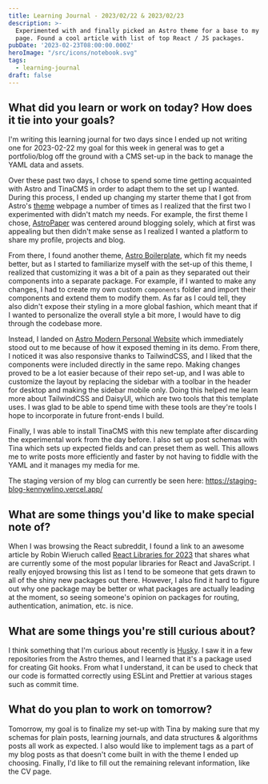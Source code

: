 ```yaml
---
title: Learning Journal - 2023/02/22 & 2023/02/23
description: >-
  Experimented with and finally picked an Astro theme for a base to my personal
  page. Found a cool article with list of top React / JS packages.
pubDate: '2023-02-23T08:00:00.000Z'
heroImage: "/src/icons/notebook.svg"
tags:
  - learning-journal
draft: false
---
```


## What did you learn or work on today? How does it tie into your goals?

I'm writing this learning journal for two days since I ended up not writing one for 2023-02-22 my goal for this week in general was to get a portfolio/blog off the ground with a CMS set-up in the back to manage the YAML data and assets.

Over these past two days, I chose to spend some time getting acquainted with Astro and TinaCMS in order to adapt them to the set up I wanted. During this process, I ended up changing my starter theme that I got from Astro's [theme](https://astro.build/themes/) webpage a number of times as I realized that the first two I experimented with didn't match my needs. For example, the first theme I chose, [AstroPaper](https://astro.build/themes/details/astro-paper/https://astro.build/themes/details/astro-paper/) was centered around blogging solely, which at first was appealing but then didn't make sense as I realized I wanted a platform to share my profile, projects and blog.

From there, I found another theme, [Astro Boilerplate](https://astro.build/themes/details/astro-boilerplate/), which fit my needs better, but as I started to familiarize myself with the set-up of this theme, I realized that customizing it was a bit of a pain as they separated out their components into a separate package. For example, if I wanted to make any changes, I had to create my own custom `components` folder and import their components and extend them to modify them. As far as I could tell, they also didn't expose their styling in a more global fashion, which meant that if I wanted to personalize the overall style a bit more, I would have to dig through the codebase more.

Instead, I landed on [Astro Modern Personal Website](https://astro.build/themes/details/modern-personal/) which immediately stood out to me because of how it exposed theming in its demo. From there, I noticed it was also responsive thanks to TailwindCSS, and I liked that the components were included directly in the same repo. Making changes proved to be a lot easier because of their repo set-up, and I was able to customize the layout by replacing the sidebar with a toolbar in the header for desktop and making the sidebar mobile only. Doing this helped me learn more about TailwindCSS and DaisyUI, which are two tools that this template uses. I was glad to be able to spend time with these tools are they're tools I hope to incorporate in future front-ends I build.

Finally, I was able to install TinaCMS with this new template after discarding the experimental work from the day before. I also set up post schemas with Tina which sets up expected fields and can preset them as well. This allows me to write posts more efficiently and faster by not having to fiddle with the YAML and it manages my media for me.

The staging version of my blog can currently be seen here: https://staging-blog-kennywlino.vercel.app/

## What are some things you'd like to make special note of?

When I was browsing the React subreddit, I found a link to an awesome article by Robin Wieruch called [React Libraries for 2023](https://www.robinwieruch.de/react-libraries/) that shares what are currently some of the most popular libraries for React and JavaScript. I really enjoyed browsing this list as I tend to be someone that gets drawn to all of the shiny new packages out there. However, I also find it hard to figure out why one package may be better or what packages are actually leading at the moment, so seeing someone's opinion on packages for routing, authentication, animation, etc. is nice.

## What are some things you're still curious about?

I think something that I'm curious about recently is [Husky](https://github.com/typicode/husky). I saw it in a few repositories from the Astro themes, and I learned that it's a package used for creating Git hooks. From what I understand, it can be used to check that our code is formatted correctly using ESLint and Prettier at various stages such as commit time.

## What do you plan to work on tomorrow?

Tomorrow, my goal is to finalize my set-up with Tina by making sure that my schemas for plain posts, learning journals, and data structures & algorithms posts all work as expected. I also would like to implement tags as a part of my blog posts as that doesn't come built in with the theme I ended up choosing. Finally, I'd like to fill out the remaining relevant information, like the CV page.
